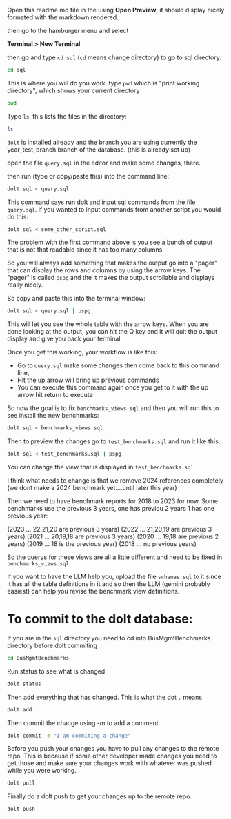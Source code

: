 
Open this readme.md file in the using **Open Preview**, it should display nicely formated with
the markdown rendered.

then go to the hamburger menu and select 

**Terminal > New Terminal**

then go and type `cd sql` (`cd` means change directory) to go to sql directory:

```bash
cd sql
```

This is where you will do you work. type `pwd` which is "print working
directory", which shows your current directory 

```bash
pwd
```

Type `ls`, this lists the files in the directory:

```bash
ls
```

`dolt` is installed already and the branch you are using currently the
year_test_branch branch of the database.  (this is already set up)

open the file `query.sql` in the editor and make some changes, there.

then run (type or copy/paste this) into the command line:

```bash
dolt sql < query.sql 
```

This command says run dolt and input sql commands from the file `query.sql`. if
you wanted to input commands from another script you would do this:

```bash
dolt sql < some_other_script.sql 
```

The problem with the first command above is you see a bunch of output that is
not that readable since it has too many columns. 

So you will always add something that makes the output go into a "pager" that
can display the rows and columns by using the arrow keys. The "pager" is called `pspg`
and the it makes the output scrollable and displays really nicely.

So copy and paste this into the terminal window:

```bash
dolt sql < query.sql | pspg 
```

This will let you see the whole table with the arrow keys. When you are done
looking at the output, you can hit the Q key and it will quit the output
display and give you back your terminal  

Once you get this working, your workflow is like this:

- Go to `query.sql` make some changes then come back to this command line, 
- Hit the up arrow will bring up previous commands 
- You can execute this command again once you get to it with the up arrow hit return to execute 


So now the goal is to fix `benchmarks_views.sql` and then you will run this to
see install the new benchmarks:

```bash
dolt sql < benchmarks_views.sql
```

Then to preview the changes go to `test_benchmarks.sql` and run it like this:

```bash
dolt sql < test_benchmarks.sql | pspg 
```

You can change the view that is displayed in `test_benchmarks.sql`

I think what needs to change is that we remove 2024 references completely
(we dont make a 2024 benchmark yet....until later this year)

Then we need to have benchmark reports for 2018 to 2023 for now. 
Some benchmarks use the previous 3 years, one has previou 2 years
1 has one previous year: 

(2023 ... 22,21,20 are previous 3 years)
(2022 ... 21,20,19 are previous 3 years)
(2021 ... 20,19,18 are previous 3 years)
(2020 ... 19,18 are previous 2 years)
(2019 ... 18 is the previous year)
(2018 ... no previous years)

So the querys for these views are all a little different 
and need to be fixed in `benchmarks_views.sql`

If you want to have the LLM help you, upload the file `schemas.sql` to it since
it has all the table definitions in it and so then the LLM (gemini probably
easiest) can help you revise the benchmark view definitions.

# To commit to the dolt database:

If you are in the `sql` directory you need to cd into BusMgmtBenchmarks directory before dolt commiting

```bash
cd BusMgmtBenchmarks 
```

Run status to see what is changed

```bash
dolt status
```
Then add everything that has changed. This is what the dot `.` means

```bash
dolt add . 
```

Then commit the change using -m to add a comment

```bash
dolt commit -m "I am commiting a change" 
```

Before you push your changes you have to pull any changes to the remote repo.
This is because if some other developer made changes you need to get those and
make sure your changes work with whatever was pushed while you were working.

```bash
dolt pull 
```

Finally do a dolt push to get your changes up to the remote repo.

```bash
dolt push
```
